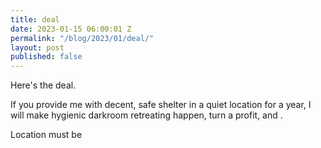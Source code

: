 ```yaml
---
title: deal
date: 2023-01-15 06:00:01 Z
permalink: "/blog/2023/01/deal/"
layout: post
published: false
---
```


Here's the deal. 

If you provide me with decent, safe shelter in a quiet location for a year, I will make hygienic darkroom retreating happen, turn a profit, and .

Location must be 
